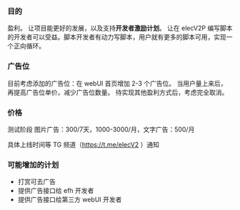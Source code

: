 ### 目的

盈利。
让项目能更好的发展，以及支持**开发者激励计划**。
让在 elecV2P 编写脚本的开发者可以受益。脚本开发者有动力写脚本，用户就有更多的脚本可用，实现一个正向循环。

### 广告位

目前考虑添加的广告位：在 webUI 首页增加 2-3 个广告位。
当用户量上来后，再提高广告位单价，减少广告位数量。
待实现其他盈利方式后，考虑完全取消。

### 价格

测试阶段 图片广告：300/7天，1000-3000/月，文字广告：500/月

具体上线时间等 TG 频道（https://t.me/elecV2 ）通知

### 可能增加的计划

- 打赏可去广告
- 提供广告接口给 efh 开发者
- 提供广告接口给第三方 webUI 开发者